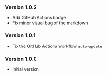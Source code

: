 ### Version 1.0.2
- Add GitHub Actions badge
- Fix minor visual bug of the markdown

### Version 1.0.1
- Fix the GitHub Actions workflow `auto-update`

### Version 1.0.0
- Initial version

